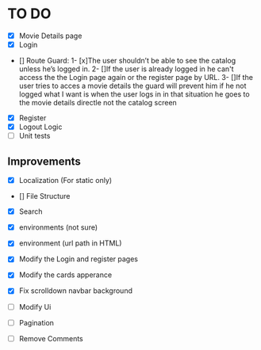# TO DO

- [x] Movie Details page
- [x] Login
- [] Route Guard: 
    1- [x]The user shouldn’t be able to see the catalog unless he’s logged in.
    2- []If the user is already logged in he can't access the the Login page again or the register page
          by URL.
    3- []If the user tries to acces a movie details the guard will prevent him if he not logged 
         what I want is when the user logs in in that situation he goes to the movie details directle not the catalog screen 
    
- [x] Register
- [x] Logout Logic
- [ ] Unit tests

## Improvements

- [x] Localization (For static only)
- [] File Structure
- [x] Search
- [x] environments (not sure)
- [x] environment (url path in HTML)
- [x] Modify the Login and register pages
- [x] Modify the cards apperance
- [x] Fix scrolldown navbar background
- [ ] Modify Ui
- [ ] Pagination
- [ ] Remove Comments



